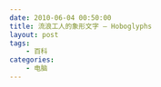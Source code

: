 ```yaml
---
date: 2010-06-04 00:50:00
title: 流浪工人的象形文字 – Hoboglyphs
layout: post
tags:
    - 百科
categories:
    - 电脑
---
```


